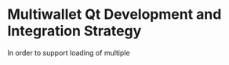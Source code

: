Multiwallet Qt Development and Integration Strategy
===================================================

In order to support loading of multiple 